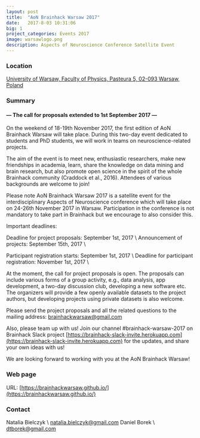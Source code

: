 ```yaml
---
layout: post
title:  "AoN Brainhack Warsaw 2017"
date:   2017-8-03 10:31:06
big: 1
project_categories: Events 2017
image: warsawlogo.png
description: Aspects of Neuroscience Conference Satellite Event
---
```


### Location
[University of Warsaw, Faculty of Physics, Pasteura 5, 02-093 Warsaw, Poland](https://www.google.com/maps?ll=52.212426,20.983057&z=16&t=m&hl=en-US&gl=PL&mapclient=embed&cid=16956103603900586185)

### Summary
#### — The call for proposals extended to 1st September 2017 —

On the weekend of 18-19th November 2017, the first edition of AoN Brainhack Warsaw will take place. During this two-day event dedicated to students and PhD students, we will work in teams on neuroscience-related projects.

The aim of the event is to meet new, enthusiastic researchers, make new friendships in academia, learn, share the knowledge on data mining and brain research, but also promote open science in the spirit of the whole Brainhack community (Craddock et al., 2016). Attendees of various backgrounds are welcome to join!

Please note AoN Brainhack Warsaw 2017 is a satellite event for the interdisciplinary Aspects of Neuroscience conference which will take place on 24-26th November 2017 in Warsaw. Participation in the conference is not mandatory to take part in Brainhack but we encourage to also consider this.

Important deadlines:

Deadline for project proposals:                      September 1st, 2017 \\
Announcement of projects:                            September 15th, 2017 \\

Participant registration starts:                        September 1st, 2017 \\
Deadline for participant registration:              November 1st, 2017 \\

At the moment, the call for project proposals is open. The proposals can include various forms of a group activity, e.g., data analysis, app development, a two-day discussion club, developing a new software etc. The organizers will provide a few openly available datasets to the project authors, but developing projects using private datasets is also welcome.

Please send the project proposals and all the related questions to the mailing address: [brainhackwarsaw@gmail.com](mailto:brainhackwarsaw@gmail.com)

Also, please team up with us! Join our channel #brainhack-warsaw-2017 on Brainhack Slack project [https://brainhack-slack-invite.herokuapp.com](https://brainhack-slack-invite.herokuapp.com) for the updates, and share your own ideas with us!

We are looking forward to working with you at the AoN Brainhack Warsaw!

### Web page

URL: [https://brainhackwarsaw.github.io/](https://brainhackwarsaw.github.io/)


### Contact
Natalia Bielczyk \\
[natalia.bielczyk@gmail.com](mailto:natalia.bielczyk@gmail.com)
Daniel Borek \\
[dtborek@gmail.com](mailto:dtborek@gmail.com)
